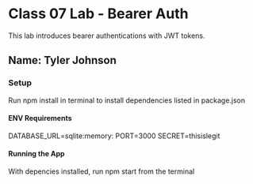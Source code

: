 # Class 07 Lab - Bearer Auth
This lab introduces bearer authentications with JWT tokens.

## Name: Tyler Johnson

### Setup
Run npm install in terminal to install dependencies listed in package.json

#### ENV Requirements
DATABASE_URL=sqlite:memory:
PORT=3000
SECRET=thisislegit

#### Running the App
With depencies installed, run npm start from the terminal

